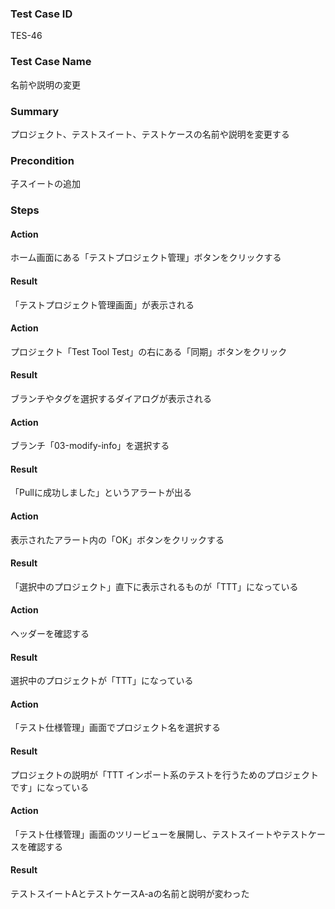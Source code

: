### Test Case ID
TES-46

### Test Case Name
名前や説明の変更

### Summary
プロジェクト、テストスイート、テストケースの名前や説明を変更する

### Precondition
子スイートの追加

### Steps

#### Action
ホーム画面にある「テストプロジェクト管理」ボタンをクリックする
#### Result
「テストプロジェクト管理画面」が表示される

#### Action
プロジェクト「Test Tool Test」の右にある「同期」ボタンをクリック
#### Result
ブランチやタグを選択するダイアログが表示される

#### Action
ブランチ「03-modify-info」を選択する
#### Result
「Pullに成功しました」というアラートが出る

#### Action
表示されたアラート内の「OK」ボタンをクリックする
#### Result
「選択中のプロジェクト」直下に表示されるものが「TTT」になっている

#### Action
ヘッダーを確認する
#### Result
選択中のプロジェクトが「TTT」になっている

#### Action
「テスト仕様管理」画面でプロジェクト名を選択する
#### Result
プロジェクトの説明が「TTT インポート系のテストを行うためのプロジェクトです」になっている

#### Action
「テスト仕様管理」画面のツリービューを展開し、テストスイートやテストケースを確認する
#### Result
テストスイートAとテストケースA-aの名前と説明が変わった
